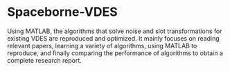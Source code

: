 # Spaceborne-VDES
Using MATLAB, the algorithms that solve noise and slot transformations for existing VDES are reproduced and optimized. It mainly focuses on reading relevant papers, learning a variety of algorithms, using MATLAB to reproduce, and finally comparing the performance of algorithms to obtain a complete research report.
